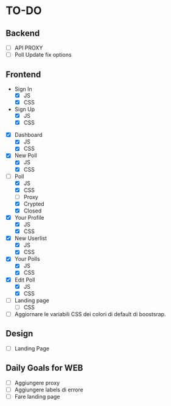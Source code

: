 # TO-DO

## Backend

- [ ] API PROXY
- [ ] Poll Update fix options

## Frontend

- Sign In
  - [x] JS
  - [x] CSS
- Sign Up
  - [x] JS
  - [x] CSS
- [x] Dashboard
  - [x] JS
  - [x] CSS
- [x] New Poll
  - [x] JS
  - [x] CSS
- [ ] Poll
  - [x] JS
  - [x] CSS
  - [ ] Proxy
  - [x] Crypted
  - [X] Closed
- [x] Your Profile
  - [x] JS
  - [x] CSS
- [x] New Userlist
  - [x] JS
  - [x] CSS
- [x] Your Polls
  - [x] JS
  - [x] CSS
- [x] Edit Poll
  - [x] JS
  - [x] CSS
- [ ] Landing page
  - [ ] CSS
- [ ] Aggiornare le variabili CSS dei colori di default di boostsrap.

## Design

- [ ] Landing Page

## Daily Goals for WEB

- [ ] Aggiungere proxy
- [ ] Aggiungere labels di errore
- [ ] Fare landing page

